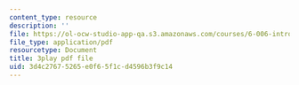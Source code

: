 ```yaml
---
content_type: resource
description: ''
file: https://ol-ocw-studio-app-qa.s3.amazonaws.com/courses/6-006-introduction-to-algorithms-fall-2011/3d4c27675265e0f65f1cd4596b3f9c14_jZbkToeNK2g.pdf
file_type: application/pdf
resourcetype: Document
title: 3play pdf file
uid: 3d4c2767-5265-e0f6-5f1c-d4596b3f9c14
---
```

